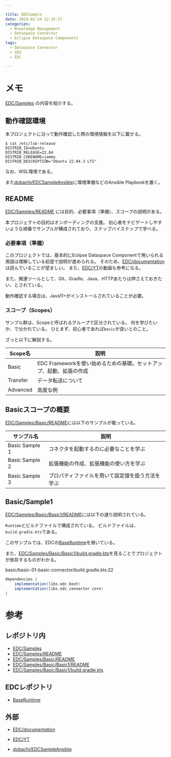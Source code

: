 ```yaml
---

title: EDCSample
date: 2024-02-24 22:15:17
categories:
  - Knowledge Management
  - Dataspace Connector
  - Eclipse Dataspace Components
tags:
  - Dataspace Connector
  - IDS
  - EDC

---
```


# メモ

[EDC/Samples] の内容を紹介する。

## 動作確認環境

本プロジェクトに沿って動作確認した際の環境情報を以下に載せる。

```
$ cat /etc/lsb-release
DISTRIB_ID=Ubuntu
DISTRIB_RELEASE=22.04
DISTRIB_CODENAME=jammy
DISTRIB_DESCRIPTION="Ubuntu 22.04.3 LTS"
```

なお、WSL環境である。

また[dobachi/EDCSampleAnsible]に環境準備などのAnsible Playbookを置く。

## README

[EDC/Samples/README] には目的、必要事項（準備）、スコープの説明がある。

本プロジェクトの目的はオンボーディングの支援。
初心者をナビゲートしやすいような順番でサンプルが構成されており、ステップバイステップで学べる。

### 必要事項（準備）

このプロジェクトでは、基本的にEclipse Dataspace Componentで用いられる用語は理解している前提で説明が進められる。
そのため、[EDC/documentation] は読んでいることが望ましい。
また、[EDC/YT]の動画も参考になる。

また、関連ツールとして、Git、Gradle、Java、HTTPあたりは押さえておきたい、とされている。

動作確認する場合は、Java11+がインストールされていることが必要。

### スコープ（Scopes）

サンプル群は、Scopeと呼ばれるグループで区分されている。
何を学びたいか、で分かれている。
ひとまず、初心者であれば`basic`が良いとのこと。

ざっと以下に解説する。

| Scope名  | 説明                                                                |
| -------- | ------------------------------------------------------------------- |
| Basic    | EDC Frameworkを使い始めるための基礎。セットアップ、起動、拡張の作成 |
| Transfer | データ転送について                                                  |
| Advanced | 高度な例                                                            |

## Basicスコープの概要

[EDC/Samples/Basic/README]には以下のサンプルが載っている。

| サンプル名     | 説明                                             |
| -------------- | ------------------------------------------------ |
| Basic Sample 1 | コネクタを起動するのに必要なことを学ぶ           |
| Basic Sample 2 | 拡張機能の作成、拡張機能の使い方を学ぶ           |
| Basic Sample 3 | プロパティファイルを用いて設定値を扱う方法を学ぶ |

## Basic/Sample1

[EDC/Samples/Basic/Basic1/README]には以下の通り説明されている。

`Runtime`とビルドファイルで構成されている。
ビルドファイルは、`build.gradle.kts`である。

このサンプルでは、EDCの[BaseRuntime]を用いている。

また、[EDC/Samples/Basic/Basic1/build.gradle.kts]を見ることでプロジェクトが依存するものがわかる。

basic/basic-01-basic-connector/build.gradle.kts:22

```gradle
dependencies {
    implementation(libs.edc.boot)
    implementation(libs.edc.connector.core)
}
```

# 参考

## レポジトリ内

* [EDC/Samples]
* [EDC/Samples/README]
* [EDC/Samples/Basic/README]
* [EDC/Samples/Basic/Basic1/README] 
* [EDC/Samples/Basic/Basic1/build.gradle.kts]

[EDC/Samples]: https://github.com/eclipse-edc/Samples
[EDC/Samples/README]: https://github.com/eclipse-edc/Samples?tab=readme-ov-file#edc-samples
[EDC/Samples/Basic/README]: https://github.com/eclipse-edc/Samples/blob/main/basic/README.md
[EDC/Samples/Basic/Basic1/README]: https://github.com/eclipse-edc/Samples/blob/main/basic/basic-01-basic-connector/README.md
[EDC/Samples/Basic/Basic1/build.gradle.kts]: https://github.com/eclipse-edc/Samples/blob/main/basic/basic-01-basic-connector/build.gradle.kts

## EDCレポジトリ

* [BaseRuntime]

[BaseRuntime]: https://github.com/eclipse-edc/Connector/blob/releases/core/common/boot/src/main/java/org/eclipse/edc/boot/system/runtime/BaseRuntime.java

## 外部

* [EDC/documentation]
* [EDC/YT] 

* [dobachi/EDCSampleAnsible]

[EDC/documentation]: https://eclipse-edc.github.io/docs/#/
[EDC/YT]: https://www.youtube.com/@eclipsedataspaceconnector9622/featured
[dobachi/EDCSampleAnsible]: https://github.com/dobachi/EDCSampleAnsible



<!-- vim: set et tw=0 ts=2 sw=2: -->
